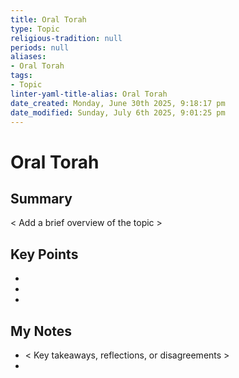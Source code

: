 ```yaml
---
title: Oral Torah
type: Topic
religious-tradition: null
periods: null
aliases:
- Oral Torah
tags:
- Topic
linter-yaml-title-alias: Oral Torah
date_created: Monday, June 30th 2025, 9:18:17 pm
date_modified: Sunday, July 6th 2025, 9:01:25 pm
---
```


# Oral Torah

## Summary
< Add a brief overview of the topic >

## Key Points
- 
- 
- 

## My Notes
- < Key takeaways, reflections, or disagreements >
- 